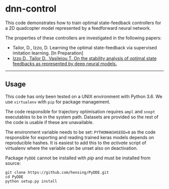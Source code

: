 # dnn-control

This code demonstrates how to train optimal state-feedback controllers for a 2D quadcopter model represented by a feedforward neural network.

The properties of these controllers are investigated in the following papers:
* Tailor, D., Izzo, D. Learning the optimal state-feedback via supervised imitation learning. [In Preparation]
* [Izzo D., Tailor D., Vasileiou T. On the stability analysis of optimal state feedbacks as represented by deep neural models.]()

---

## Usage

This code has only been tested on a UNIX environment with Python 3.6.
We use `virtualenv` with `pip` for package management.

The code responsible for trajectory optimisation requires `ampl` and `snopt` executables to be in the system path.
Datasets are provided so the rest of the code is usable if these are unavailable.

The environment variable needs to be set: `PYTHONHASHSEED=0` as the code responsible for exporting and reading trained keras models depends on reproducible hashes.
It is easiest to add this to the *activate* script of virtualenv where the variable can be unset also on deactivation.

Package `PyDDE` cannot be installed with *pip* and must be installed from source:
```
git clone https://github.com/hensing/PyDDE.git
cd PyDDE
python setup.py install
```
